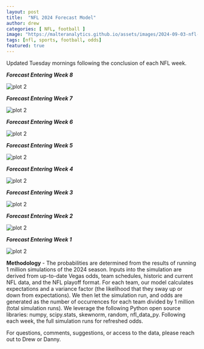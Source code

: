 ```yaml
---
layout: post
title:  "NFL 2024 Forecast Model"
author: drew
categories: [ NFL, football ]
image: "https://malteranalytics.github.io/assets/images/2024-09-03-nfl-odds-2024/image7.png"
tags: [nfl, sports, football, odds]
featured: true
---
```


Updated Tuesday mornings following the conclusion of each NFL week.



***Forecast Entering Week 8***


![plot 2](/assets/images/2024-09-03-nfl-odds-2024/image9.png) 




***Forecast Entering Week 7***


![plot 2](/assets/images/2024-09-03-nfl-odds-2024/image8.png) 


***Forecast Entering Week 6***


![plot 2](/assets/images/2024-09-03-nfl-odds-2024/image7.png) 




***Forecast Entering Week 5***


![plot 2](/assets/images/2024-09-03-nfl-odds-2024/image6.png) 




***Forecast Entering Week 4***


![plot 2](/assets/images/2024-09-03-nfl-odds-2024/image5.png) 



***Forecast Entering Week 3***


![plot 2](/assets/images/2024-09-03-nfl-odds-2024/image4.png) 



***Forecast Entering Week 2***


![plot 2](/assets/images/2024-09-03-nfl-odds-2024/image3.png) 




***Forecast Entering Week 1***


![plot 2](/assets/images/2024-09-03-nfl-odds-2024/image2.png) 





**Methodology** - The probabilities are determined from the results of running 1 million simulations of the 2024 season.  Inputs into the simulation are derived from up-to-date Vegas odds, team schedules, historic and current NFL data, and the NFL playoff format. For each team, our model calculates expectations and a variance factor (the likelihood that they sway up or down from expectations).  We then let the simulation run, and odds are generated as the number of occurrences for each team divided by 1 million (total simulation runs).  We leverage the following Python open source libraries: numpy, scipy.stats, skewnorm, random, nfl_data_py.  Following each week, the full simulation runs for refreshed odds.  

For questions, comments, suggestions, or access to the data, please reach out to Drew or Danny.
